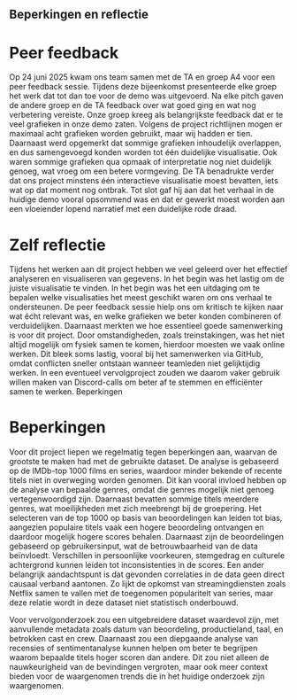 ## Beperkingen en reflectie 

# Peer feedback

Op 24 juni 2025 kwam ons team samen met de TA en groep A4 voor een peer feedback sessie. Tijdens deze bijeenkomst presenteerde elke groep het werk dat tot dan toe voor de demo was uitgevoerd. Na elke pitch gaven de andere groep en de TA feedback over wat goed ging en wat nog verbetering vereiste.
Onze groep kreeg als belangrijkste feedback dat er te veel grafieken in onze demo zaten. Volgens de project richtlijnen mogen er maximaal acht grafieken worden gebruikt, maar wij hadden er tien. Daarnaast werd opgemerkt dat sommige grafieken inhoudelijk overlappen, en dus samengevoegd konden worden tot één duidelijke visualisatie. Ook waren sommige grafieken qua opmaak of interpretatie nog niet duidelijk genoeg, wat vroeg om een betere vormgeving.
De TA benadrukte verder dat ons project minstens één interactieve visualisatie moest bevatten, iets wat op dat moment nog ontbrak. Tot slot gaf hij aan dat het verhaal in de huidige demo vooral opsommend was en dat er gewerkt moest worden aan een vloeiender lopend narratief met een duidelijke rode draad.


# Zelf reflectie 

Tijdens het werken aan dit project hebben we veel geleerd over het effectief analyseren en visualiseren van gegevens. In het begin was het lastig om de juiste visualisatie te vinden. In het begin was het een uitdaging om te bepalen welke visualisaties het meest geschikt waren om ons verhaal te ondersteunen. De peer feedback sessie hielp ons om kritisch te kijken naar wat écht relevant was, en welke grafieken we beter konden combineren of verduidelijken.
Daarnaast merkten we hoe essentieel goede samenwerking is voor dit project. Door omstandigheden, zoals treinstakingen, was het niet altijd mogelijk om fysiek samen te komen, hierdoor moesten we vaak online werken. Dit bleek soms lastig, vooral bij het samenwerken via GitHub, omdat conflicten sneller ontstaan wanneer teamleden niet gelijktijdig werken. In een eventueel vervolgproject zouden we daarom vaker gebruik willen maken van Discord-calls om beter af te stemmen en efficiënter samen te werken.
Beperkingen 


# Beperkingen 

Voor dit project liepen we regelmatig tegen beperkingen aan, waarvan de grootste te maken had met de gebruikte dataset. De analyse is gebaseerd op de IMDb-top 1000 films en series, waardoor minder bekende of recente titels niet in overweging worden genomen. Dit kan vooral invloed hebben op de analyse van bepaalde genres, omdat die genres mogelijk niet genoeg vertegenwoordigd zijn. Daarnaast bevatten sommige titels meerdere genres, wat moeilijkheden met zich meebrengt bij de groepering. 
Het selecteren van de top 1000 op basis van beoordelingen kan leiden tot bias, aangezien populaire titels vaak een hogere beoordeling ontvangen en daardoor mogelijk hogere scores behalen. Daarnaast zijn de beoordelingen gebaseerd op gebruikersinput, wat de betrouwbaarheid van de data beïnvloedt. Verschillen in persoonlijke voorkeuren, stemgedrag en culturele achtergrond kunnen leiden tot inconsistenties in de scores. Een ander belangrijk aandachtspunt is dat gevonden correlaties in de data geen direct causaal verband aantonen. Zo lijkt de opkomst van streamingdiensten zoals Netflix samen te vallen met de toegenomen populariteit van series, maar deze relatie wordt in deze dataset niet statistisch onderbouwd.


Voor vervolgonderzoek zou een uitgebreidere dataset waardevol zijn, met aanvullende metadata zoals datum van beoordeling, productieland, taal, en betrokken cast en crew. Daarnaast zou een diepgaande analyse van recensies of sentimentanalyse kunnen helpen om beter te begrijpen waarom bepaalde titels hoger scoren dan andere. Dit zou niet alleen de nauwkeurigheid van de bevindingen vergroten, maar ook meer context bieden voor de waargenomen trends die in het huidige onderzoek zijn waargenomen.